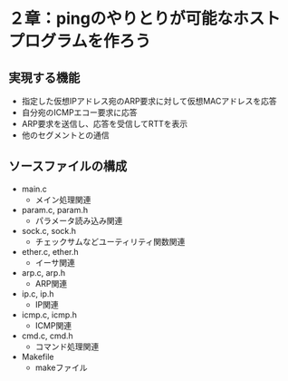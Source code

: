 # ２章：pingのやりとりが可能なホストプログラムを作ろう

## 実現する機能

- 指定した仮想IPアドレス宛のARP要求に対して仮想MACアドレスを応答
- 自分宛のICMPエコー要求に応答
- ARP要求を送信し、応答を受信してRTTを表示
- 他のセグメントとの通信

## ソースファイルの構成

- main.c
  - メイン処理関連
- param.c, param.h
  - パラメータ読み込み関連
- sock.c, sock.h
  - チェックサムなどユーティリティ関数関連
- ether.c, ether.h
  - イーサ関連
- arp.c, arp.h
  - ARP関連
- ip.c, ip.h
  - IP関連
- icmp.c, icmp.h
  - ICMP関連
- cmd.c, cmd.h
  - コマンド処理関連
- Makefile
  - makeファイル

